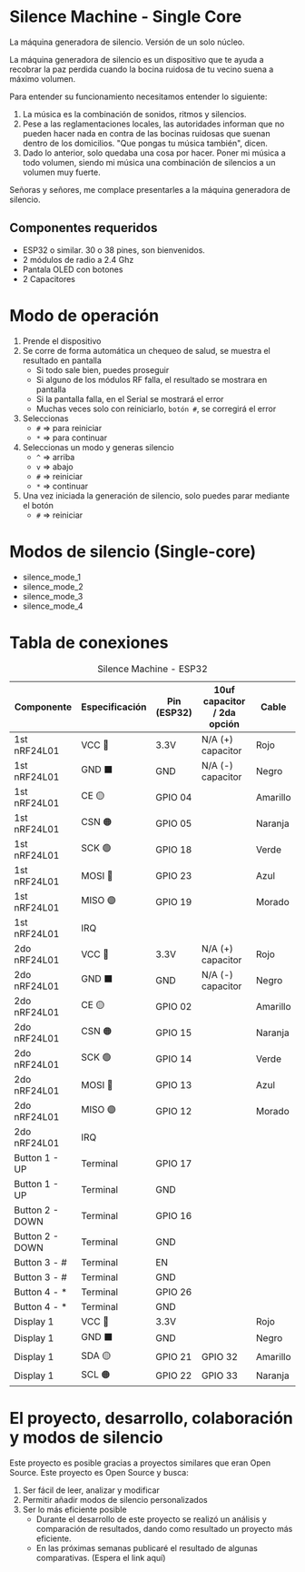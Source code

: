 # Silence Machine - Single Core
La máquina generadora de silencio. Versión de un solo núcleo. 

La máquina generadora de silencio es un dispositivo que te ayuda a recobrar la paz perdida cuando la bocina ruidosa de tu vecino suena a máximo volumen. 

Para entender su funcionamiento necesitamos entender lo siguiente:
1. La música es la combinación de sonidos, ritmos y silencios.
1. Pese a las reglamentaciones locales, las autoridades informan que no pueden hacer nada en contra de las bocinas ruidosas que suenan dentro de los domicilios. "Que pongas tu música también", dicen.
1. Dado lo anterior, solo quedaba una cosa por hacer. Poner mi música a todo volumen, siendo mi música una combinación de silencios a un volumen muy fuerte.

Señoras y señores, me complace presentarles a la máquina generadora de silencio.

## Componentes requeridos
+ ESP32 o similar. 30 o 38 pines, son bienvenidos.
+ 2 módulos de radio a 2.4 Ghz
+ Pantala OLED con botones
+ 2 Capacitores

# Modo de operación
1. Prende el dispositivo
1. Se corre de forma automática un chequeo de salud, se muestra el resultado en pantalla
	+ Si todo sale bien, puedes proseguir 
	+ Si alguno de los módulos RF falla, el resultado se mostrara en pantalla
	+ Si la pantalla falla, en el Serial se mostrará el error
	+ Muchas veces solo con reiniciarlo, `botón #`, se corregirá el error
1. Seleccionas
	+ `#` => para reiniciar
	+ `*` => para continuar
1. Seleccionas un modo y generas silencio
	+ `^` => arriba
	+ `v` => abajo
	+ `#` => reiniciar
	+ `*` => continuar
1. Una vez iniciada la generación de silencio, solo puedes parar mediante el botón
	+ `#` => reiniciar

# Modos de silencio (Single-core)
+ silence_mode_1
+ silence_mode_2
+ silence_mode_3
+ silence_mode_4

# Tabla de conexiones

<table>
  <caption>Silence Machine - ESP32</caption>
  <thead>
    <tr>
      <th>Componente</th>
      <th>Especificación</th>
      <th>Pin (ESP32)</th>
      <th>10uf capacitor / 2da opción</th>
      <th>Cable</th>
    </tr>
  </thead>
  <tbody>
    <tr>
      <td>1st nRF24L01</td>
      <td>VCC 🔴</td>
      <td>3.3V</td>
      <td>N/A (+) capacitor</td>
      <td>Rojo</td>
    </tr>
    <tr>
      <td>1st nRF24L01</td>
      <td>GND ⬛</td>
      <td>GND</td>
      <td>N/A (-) capacitor</td>
      <td>Negro</td>
    </tr>
    <tr>
      <td>1st nRF24L01</td>
      <td>CE 🟡</td>
      <td>GPIO 04</td>
      <td></td>
      <td>Amarillo</td>
    </tr>
    <tr>
      <td>1st nRF24L01</td>
      <td>CSN 🟠</td>
      <td>GPIO 05</td>
      <td></td>
      <td>Naranja</td>
    </tr>
    <tr>
      <td>1st nRF24L01</td>
      <td>SCK 🟢</td>
      <td>GPIO 18</td>
      <td></td>
      <td>Verde</td>
    </tr>
    <tr>
      <td>1st nRF24L01</td>
      <td>MOSI 🔵</td>
      <td>GPIO 23</td>
      <td></td>
      <td>Azul</td>
    </tr>
    <tr>
      <td>1st nRF24L01</td>
      <td>MISO 🟣</td>
      <td>GPIO 19</td>
      <td></td>
      <td>Morado</td>
    </tr>
    <tr>
      <td>1st nRF24L01</td>
      <td>IRQ</td>
      <td></td>
      <td></td>
      <td></td>
    </tr>
    <tr>
      <td>2do nRF24L01</td>
      <td>VCC 🔴</td>
      <td>3.3V</td>
      <td>N/A (+) capacitor</td>
      <td>Rojo</td>
    </tr>
    <tr>
      <td>2do nRF24L01</td>
      <td>GND ⬛</td>
      <td>GND</td>
      <td>N/A (-) capacitor</td>
      <td>Negro</td>
    </tr>
    <tr>
      <td>2do nRF24L01</td>
      <td>CE 🟡</td>
      <td>GPIO 02</td>
      <td></td>
      <td>Amarillo</td>
    </tr>
    <tr>
      <td>2do nRF24L01</td>
      <td>CSN 🟠</td>
      <td>GPIO 15</td>
      <td></td>
      <td>Naranja</td>
    </tr>
    <tr>
      <td>2do nRF24L01</td>
      <td>SCK 🟢</td>
      <td>GPIO 14</td>
      <td></td>
      <td>Verde</td>
    </tr>
    <tr>
      <td>2do nRF24L01</td>
      <td>MOSI 🔵</td>
      <td>GPIO 13</td>
      <td></td>
      <td>Azul</td>
    </tr>
    <tr>
      <td>2do nRF24L01</td>
      <td>MISO 🟣</td>
      <td>GPIO 12</td>
      <td></td>
      <td>Morado</td>
    </tr>
    <tr>
      <td>2do nRF24L01</td>
      <td>IRQ</td>
      <td></td>
      <td></td>
      <td></td>
    </tr>
    <tr>
      <td>Button 1 - UP</td>
      <td>Terminal</td>
      <td>GPIO 17</td>
      <td></td>
      <td></td>
    </tr>
    <tr>
      <td>Button 1 - UP</td>
      <td>Terminal</td>
      <td>GND</td>
      <td></td>
      <td></td>
    </tr>
    <tr>
      <td>Button 2 - DOWN</td>
      <td>Terminal</td>
      <td>GPIO 16</td>
      <td></td>
      <td></td>
    </tr>
    <tr>
      <td>Button 2 - DOWN</td>
      <td>Terminal</td>
      <td>GND</td>
      <td></td>
      <td></td>
    </tr>
    <tr>
      <td>Button 3 - #</td>
      <td>Terminal</td>
      <td>EN</td>
      <td></td>
      <td></td>
    </tr>
    <tr>
      <td>Button 3 - #</td>
      <td>Terminal</td>
      <td>GND</td>
      <td></td>
      <td></td>
    </tr>
    <tr>
      <td>Button 4 - *</td>
      <td>Terminal</td>
      <td>GPIO 26</td>
      <td></td>
      <td></td>
    </tr>
    <tr>
      <td>Button 4 - *</td>
      <td>Terminal</td>
      <td>GND</td>
      <td></td>
      <td></td>
    </tr>
    <tr>
      <td>Display 1</td>
      <td>VCC 🔴</td>
      <td>3.3V</td>
      <td></td>
      <td>Rojo</td>
    </tr>
    <tr>
      <td>Display 1</td>
      <td>GND ⬛</td>
      <td>GND</td>
      <td></td>
      <td>Negro</td>
    </tr>
    <tr>
      <td>Display 1</td>
      <td>SDA 🟡</td>
      <td>GPIO 21</td>
      <td>GPIO 32</td>
      <td>Amarillo</td>
    </tr>
    <tr>
      <td>Display 1</td>
      <td>SCL 🟠</td>
      <td>GPIO 22</td>
      <td>GPIO 33</td>
      <td>Naranja</td>
    </tr>
  </tbody>
</table>

# El proyecto, desarrollo, colaboración y modos de silencio
Este proyecto es posible gracias a proyectos similares que eran Open Source. Este proyecto es Open Source y busca:
1. Ser fácil de leer, analizar y modificar
1. Permitir añadir modos de silencio personalizados
1. Ser lo más eficiente posible
	+ Durante el desarrollo de este proyecto se realizó un análisis y comparación de resultados, dando como resultado un proyecto más eficiente.
	+ En las próximas semanas publicaré el resultado de algunas comparativas. (Espera el link aquí)
